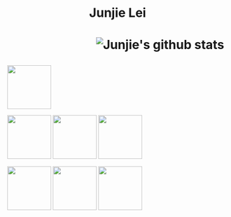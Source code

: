 
<h1 align = 'center'>Junjie Lei <h1>


&emsp;&emsp;&emsp;&emsp;&emsp;&emsp;&emsp;
![Junjie's github stats](https://github-readme-stats.vercel.app/api?username=JunjieLeiCoe&show_icons=true&hide=["stars","issues"]&theme=dark) 

## 
<img src="" width="100"> 

<img src="https://media3.giphy.com/media/IdyAQJVN2kVPNUrojM/200.webp" width="100"> <img src="https://media0.giphy.com/media/jnDKffgCfGYOp6cMTK/200.webp" width="100"> <img src="https://media2.giphy.com/media/eNAsjO55tPbgaor7ma/200w.webp" width="100"> 

<img src="https://media0.giphy.com/media/KzJkzjggfGN5Py6nkT/200.webp" width="100"> <img src="https://i0.wp.com/static1.squarespace.com/static/51156277e4b0b8b2ffe11c00/t/583ccafcbebafbc5c11fa6ec/1480379239088/RStudio-Ball.png?w=584&ssl=1" width="100"> <img src="https://media1.giphy.com/media/LMt9638dO8dftAjtco/200.webp" width="100"> 


